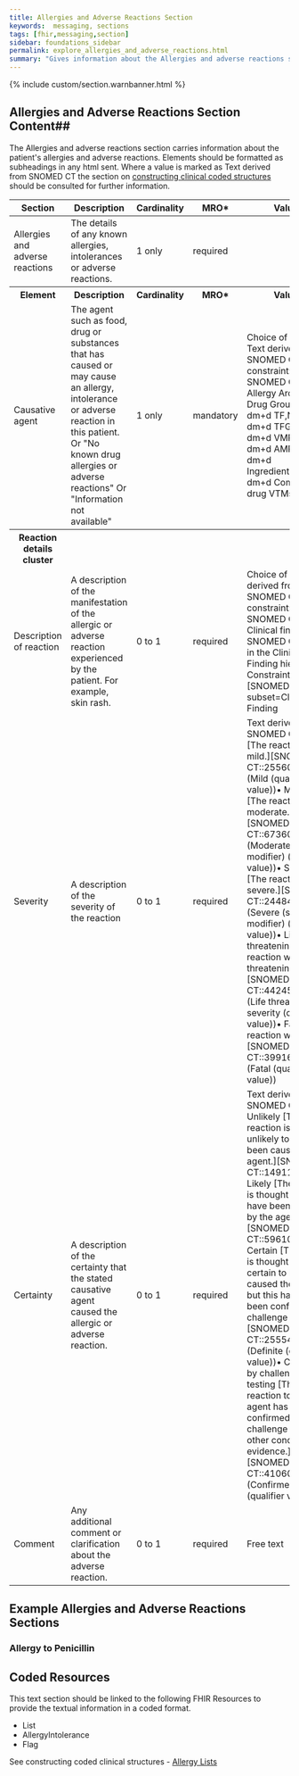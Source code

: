 ```yaml
---
title: Allergies and Adverse Reactions Section
keywords:  messaging, sections
tags: [fhir,messaging,section]
sidebar: foundations_sidebar
permalink: explore_allergies_and_adverse_reactions.html
summary: "Gives information about the Allergies and adverse reactions section"
---
```


{% include custom/section.warnbanner.html %}

## Allergies and Adverse Reactions Section Content##
The Allergies and adverse reactions section carries information about the patient's allergies and adverse reactions. Elements should be formatted as subheadings in any html sent.
Where a value is marked as Text derived from SNOMED CT the section on [constructing clinical coded structures](build_allergy_lists.html) should be consulted for further information. 

<table style="width:100%;max-width: 100%;">
	<thead>
		<tr>
			<th width="18%">Section</th>
			<th width="30%">Description</th>
			<th width="11%">Cardinality</th>
			<th width="11%">MRO*</th>
			<th width="30%">Values</th>
		</tr>
	</thead>
 <tbody>
  <tr>
   <td>Allergies and adverse reactions</td>
   <td>The details of any known allergies, intolerances or adverse reactions.</td>
   <td>1 only</td>
   <td>required</td>
   <td>&nbsp;</td>
  </tr>
		<tr>
			<th>Element</th>
			<th>Description</th>
			<th>Cardinality</th>
			<th>MRO*</th>
			<th>Values</th>
		</tr>
  <tr>
   <td>Causative agent</td>
   <td>The agent such as food, drug or substances that has caused or may cause an allergy, intolerance or adverse reaction in this patient. Or "No known drug allergies or adverse reactions" Or "Information not available"</td>
   <td>1 only</td>
   <td>mandatory</td>
   <td>Choice of Text or Text derived from SNOMED CT  -  constraint: SNOMED CT: Allergy Archetypes Drug Groups. NHS dm+d TF,NHS dm+d TFG,NHS dm+d VMP,NHS dm+d AMP,NHS dm+d Ingredients,NHS dm+d Combination drug VTMs,</td>
  </tr>
  <tr>
   <th>Reaction details cluster</th>
   <th>&nbsp;</th>
   <th>&nbsp;</th>
   <th>&nbsp;</th>
   <th>&nbsp;</th>
  </tr>
  <tr>
   <td>Description of reaction</td>
   <td>A description of the manifestation of the allergic or adverse reaction experienced by the patient. For example, skin rash.</td>
   <td>0 to 1</td>
   <td>required</td>
   <td>Choice of Text or derived from SNOMED CT - constraint: SNOMED CT. Clinical finding. Any SNOMED CT term in the Clinical Finding hierarchy. Constraint binding: [SNOMED CT] subset=Clinical Finding</td>
  </tr>
  <tr>
   <td>Severity</td>
   <td>A description of the severity of the reaction</td>
   <td>0 to 1</td>
   <td>required</td>
   <td>Text derived from SNOMED CT - Mild [The reaction was mild.][SNOMED-CT::255604002] (Mild (qualifier value))•  Moderate [The reaction was moderate.][SNOMED-CT::6736007] (Moderate (severity modifier) (qualifier value))•  Severe [The reaction was severe.][SNOMED-CT::24484000] (Severe (severity modifier) (qualifier value))•  Life threatening [The reaction was life-threatening.][SNOMED-CT::442452003] (Life threatening severity (qualifier value))•  Fatal [The reaction was fatal.][SNOMED-CT::399166001] (Fatal (qualifier value))</td>
  </tr>
  <tr>
   <td>Certainty</td>
   <td>A description of the certainty that the stated causative agent caused the allergic or adverse reaction.</td>
   <td>0 to 1</td>
   <td>required</td>
   <td>Text derived from SNOMED CT - Unlikely [The reaction is thought unlikely to have been caused by the agent.][SNOMED-CT::1491118016]•  Likely [The reaction is thought likely to have been caused by the agent.][SNOMED-CT::5961011]•  Certain [The agent is thought to be certain to have caused the reaction but this has not been confirmed by challenge testing.][SNOMED-CT::255545003] (Definite (qualifier value))•  Confirmed by challenge testing [The reaction to the agent has been confirmed by challenge testing or other concrete evidence.][SNOMED-CT::410605003] (Confirmed present (qualifier value))</td>
  </tr>
  <tr>
   <td>Comment</td>
   <td>Any additional comment or clarification about the adverse reaction.</td>
   <td>0 to 1</td>
   <td>required</td>
   <td>Free text</td>
  </tr>
 </tbody>
</table>

##  Example Allergies and Adverse Reactions Sections ##

### Allergy to Penicillin ###

<script src="https://gist.github.com/IOPS-DEV/c02f9626ad71d2230cd51ded6d031bb2.js"></script>

## Coded Resources ##

This text section should be linked to the following FHIR Resources to provide the textual information in a coded format.

- List
- AllergyIntolerance
- Flag
 
See constructing coded clinical structures - [Allergy Lists](build_allergy_lists.html)











